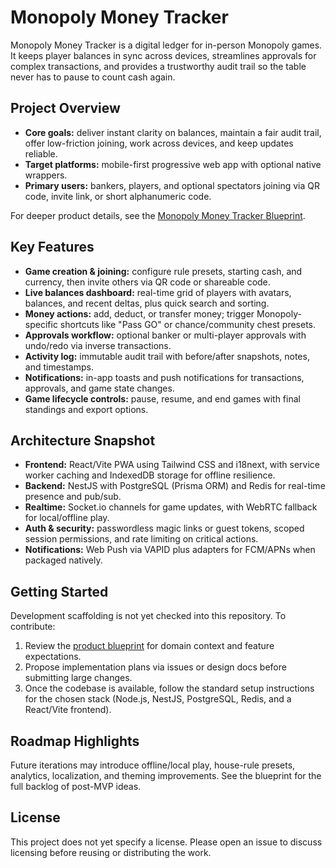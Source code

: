 # Monopoly Money Tracker

Monopoly Money Tracker is a digital ledger for in-person Monopoly games. It keeps player balances in sync across devices, streamlines approvals for complex transactions, and provides a trustworthy audit trail so the table never has to pause to count cash again.

## Project Overview
- **Core goals:** deliver instant clarity on balances, maintain a fair audit trail, offer low-friction joining, work across devices, and keep updates reliable.
- **Target platforms:** mobile-first progressive web app with optional native wrappers.
- **Primary users:** bankers, players, and optional spectators joining via QR code, invite link, or short alphanumeric code.

For deeper product details, see the [Monopoly Money Tracker Blueprint](docs/monopoly-money-tracker-blueprint.md).

## Key Features
- **Game creation & joining:** configure rule presets, starting cash, and currency, then invite others via QR code or shareable code.
- **Live balances dashboard:** real-time grid of players with avatars, balances, and recent deltas, plus quick search and sorting.
- **Money actions:** add, deduct, or transfer money; trigger Monopoly-specific shortcuts like "Pass GO" or chance/community chest presets.
- **Approvals workflow:** optional banker or multi-player approvals with undo/redo via inverse transactions.
- **Activity log:** immutable audit trail with before/after snapshots, notes, and timestamps.
- **Notifications:** in-app toasts and push notifications for transactions, approvals, and game state changes.
- **Game lifecycle controls:** pause, resume, and end games with final standings and export options.

## Architecture Snapshot
- **Frontend:** React/Vite PWA using Tailwind CSS and i18next, with service worker caching and IndexedDB storage for offline resilience.
- **Backend:** NestJS with PostgreSQL (Prisma ORM) and Redis for real-time presence and pub/sub.
- **Realtime:** Socket.io channels for game updates, with WebRTC fallback for local/offline play.
- **Auth & security:** passwordless magic links or guest tokens, scoped session permissions, and rate limiting on critical actions.
- **Notifications:** Web Push via VAPID plus adapters for FCM/APNs when packaged natively.

## Getting Started
Development scaffolding is not yet checked into this repository. To contribute:
1. Review the [product blueprint](docs/monopoly-money-tracker-blueprint.md) for domain context and feature expectations.
2. Propose implementation plans via issues or design docs before submitting large changes.
3. Once the codebase is available, follow the standard setup instructions for the chosen stack (Node.js, NestJS, PostgreSQL, Redis, and a React/Vite frontend).

## Roadmap Highlights
Future iterations may introduce offline/local play, house-rule presets, analytics, localization, and theming improvements. See the blueprint for the full backlog of post-MVP ideas.

## License
This project does not yet specify a license. Please open an issue to discuss licensing before reusing or distributing the work.
